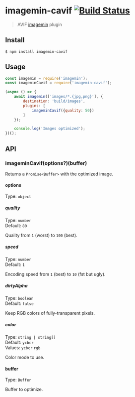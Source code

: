 # imagemin-cavif [![Build Status](https://travis-ci.org/imagemin/imagemin-cavif.svg?branch=master)](https://travis-ci.org/imagemin/imagemin-cavif)

> AVIF [imagemin](https://github.com/imagemin/imagemin) plugin


## Install

```
$ npm install imagemin-cavif
```


## Usage

```js
const imagemin = require('imagemin');
const imageminCavif = require('imagemin-cavif');

(async () => {
	await imagemin(['images/*.{jpg,png}'], {
		destination: 'build/images',
		plugins: [
			imageminCavif({quality: 50})
		]
	});

	console.log('Images optimized');
})();
```


## API

### imageminCavif(options?)(buffer)

Returns a `Promise<Buffer>` with the optimized image.

#### options

Type: `object`

##### quality

Type: `number`<br>
Default: `80`

Quality from `1` (worst) to `100` (best).

##### speed

Type: `number`<br>
Default: `1`

Encoding speed from `1` (best) to `10` (fst but ugly).

##### dirtyAlpha

Type: `boolean`<br>
Default: `false`

Keep RGB colors of fully-transparent pixels.

##### color

Type: `string | string[]`<br>
Default: `ycbcr`<br>
Values: `ycbcr` `rgb`

Color mode to use.

#### buffer

Type: `Buffer`

Buffer to optimize.
